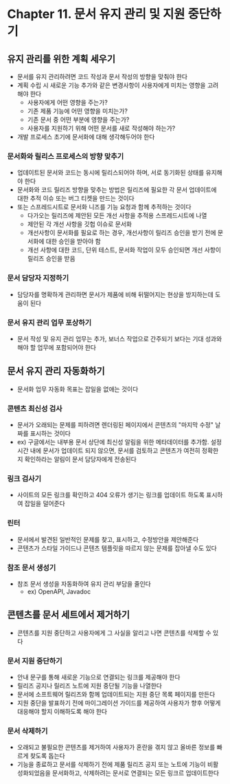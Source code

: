 # Chapter 11. 문서 유지 관리 및 지원 중단하기
## 유지 관리를 위한 계획 세우기
- 문서를 유지 관리하려면 코드 작성과 문서 작성의 방향을 맞춰야 한다
- 계획 수립 시 새로운 기능 추가와 같은 변경사항이 사용자에게 미치는 영향을 고려해야 한다
  - 사용자에게 어떤 영향을 주는가?
  - 기존 제품 기능에 어떤 영향을 미치는가?
  - 기존 문서 중 어떤 부분에 영향을 주는가?
  - 사용자를 지원하기 위해 어떤 문서를 새로 작성해야 하는가?
- 개발 프로세스 초기에 문서화에 대해 생각해두어야 한다

### 문서화와 릴리스 프로세스의 방향 맞추기
- 업데이트된 문서와 코드는 동시에 릴리스되어야 하며, 서로 동기화된 상태를 유지해야 한다
- 문서화와 코드 릴리즈 방향을 맞추는 방법은 릴리즈에 필요한 각 문서 업데이트에 대한 추적 이슈 또는 버그 티켓을 만드는 것이다
- 또는 스프레드시트로 문서화 니즈를 기능 요청과 함께 추적하는 것이다
  - 다가오는 릴리즈에 제안된 모든 개선 사항을 추적용 스프레드시트에 나열
  - 제안된 각 개선 사항을 깃헙 이슈로 문서화
  - 개선사항이 문서화를 필요로 하는 경우, 개선사항이 릴리즈 승인을 받기 전에 문서화에 대한 승인을 받아야 함
  - 개선 사항에 대한 코드, 단위 테스트, 문서화 작업이 모두 승인되면 개선 사항이 릴리즈 승인을 받음

### 문서 담당자 지정하기
- 담당자를 명확하게 관리하면 문서가 제품에 비해 뒤떨어지는 현상을 방지하는데 도움이 된다

### 문서 유지 관리 업무 포상하기 
- 문서 작성 및 유지 관리 업무는 추가, 보너스 작업으로 간주되기 보다는 기대 성과와 해야 할 업무에 포함되어야 한다

## 문서 유지 관리 자동화하기
- 문서화 업무 자동화 목표는 잡일을 없애는 것이다

### 콘텐츠 최신성 검사
- 문서가 오래되는 문제를 피하려면 렌더링된 페이지에서 콘텐츠의 "마지막 수정" 날짜를 표시하는 것이다
- ex) 구글에서는 내부용 문서 상단에 최신성 알림을 위한 메타데이터를 추가함. 설정 시간 내에 문서가 업데이트 되지 않으면, 문서를 검토하고 콘텐츠가 여전히 정확한지 확인하라는 알림이 문서 담당자에게 전송된다

### 링크 검사기
- 사이트의 모든 링크를 확인하고 404 오류가 생기는 링크를 업데이트 하도록 표시하여 잡일을 덜어준다

### 린터
- 문서에서 발견된 일반적인 문제를 찾고, 표시하고, 수정방안을 제안해준다
- 콘텐츠가 스타일 가이드나 콘텐츠 템플릿을 따르지 않는 문제를 잡아낼 수도 있다

### 참조 문서 생성기
- 참조 문서 생성을 자동화하여 유지 관리 부담을 줄인다
  - ex) OpenAPI, Javadoc

## 콘텐츠를 문서 세트에서 제거하기
- 콘텐츠를 지원 중단하고 사용자에게 그 사실을 알리고 나면 콘텐츠를 삭제할 수 있다

### 문서 지원 중단하기
- 안내 문구를 통해 새로운 기능으로 연결되는 링크를 제공해야 한다
- 릴리즈 공지나 릴리즈 노트에 지원 중단될 기능을 나열한다
- 문서에 소프트웨어 릴리즈와 함께 업데이트되는 지원 중단 목록 페이지를 만든다
- 지원 중단을 발표하기 전에 마이그레이션 가이드를 제공하여 사용자가 향후 어떻게 대응해야 할지 이해하도록 해야 한다

### 문서 삭제하기
- 오래되고 불필요한 콘텐츠를 제거하여 사용자가 혼란을 겪지 않고 올바른 정보를 빠르게 찾도록 돕는다
- 기능을 종료하고 문서를 삭제하기 전에 제품 릴리즈 공지 또는 노트에 기능이 비활성화되었음을 문서화하고, 삭제하려는 문서로 연결되는 모든 링크르 업데이트한다
